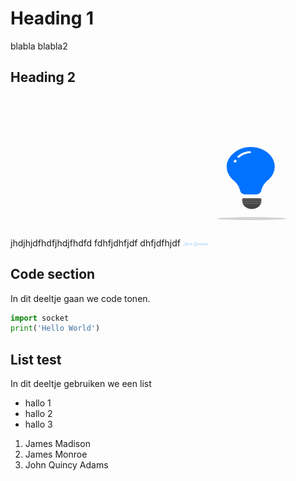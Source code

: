 # Heading 1
blabla
blabla2
## Heading 2
jhdjhjdfhdfjhdjfhdfd
fdhfjdhfjdf
dhfjdfhjdf
<img src="https://github.com/BertVanAcker/steam-jack/blob/main/Resources/Assets/General/bulb.gif?raw=True" width="220" height="240" />



## Code section

In dit deeltje gaan we code tonen.

```python
import socket
print('Hello World')
```

## List test
In dit deeltje gebruiken we een list

- hallo 1
- hallo 2
- hallo 3

1. James Madison
2. James Monroe
3. John Quincy Adams
